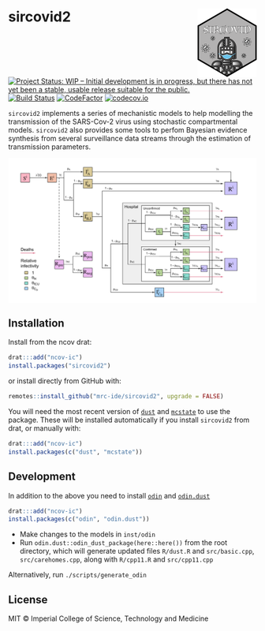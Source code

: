 # sircovid2 <img src='man/figures/logo.png' align="right" height="138.5" />

<!-- badges: start -->
[![Project Status: WIP – Initial development is in progress, but there has not yet been a stable, usable release suitable for the public.](https://www.repostatus.org/badges/latest/wip.svg)](https://www.repostatus.org/#wip)
[![Build Status](https://travis-ci.com/mrc-ide/sircovid2.svg?branch=master)](https://travis-ci.com/mrc-ide/sircovid2)
[![CodeFactor](https://www.codefactor.io/repository/github/mrc-ide/sircovid2/badge)](https://www.codefactor.io/repository/github/mrc-ide/sircovid2)
[![codecov.io](https://codecov.io/github/mrc-ide/sircovid2/coverage.svg?branch=master)](https://codecov.io/github/mrc-ide/sircovid2?branch=master)
<!-- badges: end -->

`sircovid2` implements a series of mechanistic models to help modelling the transmission of the SARS-Cov-2 virus using stochastic compartmental models. `sircovid2` also provides some tools to perfom Bayesian evidence synthesis from several surveillance data streams through the estimation of transmission parameters.

<img src="man/figures/sircovid_diagram.png" align="center" style = "border: none; float: center;" width = "800px">

## Installation

Install from the ncov drat:

```r
drat:::add("ncov-ic")
install.packages("sircovid2")
```

or install directly from GitHub with:

```r
remotes::install_github("mrc-ide/sircovid2", upgrade = FALSE)
```

You will need the most recent version of [`dust`](https://mrc-ide.github.io/dust) and [`mcstate`](https://mrc-ide.github.io/mcstate) to use the package.  These will be installed automatically if you install `sircovid2` from drat, or manually with:

```r
drat:::add("ncov-ic")
install.packages(c("dust", "mcstate"))
```

## Development

In addition to the above you need to install [`odin`](https://mrc-ide.github.io/odin) and [`odin.dust`](https://mrc-ide.github.io/odin.dust/)

```r
drat:::add("ncov-ic")
install.packages(c("odin", "odin.dust"))
```

* Make changes to the models in `inst/odin`
* Run `odin.dust::odin_dust_package(here::here())` from the root directory, which will generate updated files `R/dust.R` and `src/basic.cpp`, `src/carehomes.cpp`, along with `R/cpp11.R` and `src/cpp11.cpp`

Alternatively, run `./scripts/generate_odin`

## License

MIT © Imperial College of Science, Technology and Medicine

